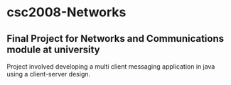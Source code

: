 # csc2008-Networks
## Final Project for Networks and Communications module at university
Project involved developing a multi client messaging application in java using a client-server design.
